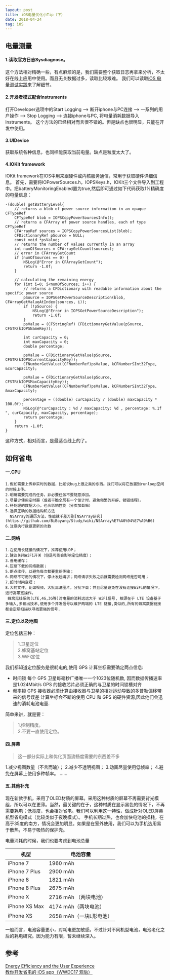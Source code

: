 ```yaml
---
layout: post
title: iOS电量优化小Tip（下）
date: 2018-04-24 
tag: iOS
---
```

## 电量测量
#### 1.读取官方日志Sysdiagnose。
这个方法相对精确一些，有点麻烦的是，我们需要整个获取日志再拿来分析，不太好在线上应用中使用。而且无关数据过多，读取比较艰难。
我们可以读取[iOS 电量测试实践](https://cloud.tencent.com/developer/article/1006222)来了解细节。
#### 2.开发者模式配合Instruments
 打开Developer选项中的Start Logging —> 断开iphone与PC连接 —> 一系列的用户操作 —> Stop Logging —> 连接iphone与PC, 将电量消耗数据导入Instruments。
 这个方法的已经相对而言很不错的。但是缺点也很明显，只能在开发中使用。
 
#### 3.UIDevice
获取系统各种信息，也同样能获取当前电量。缺点是粒度太大了。
#### 4.IOKit framework

IOKit framework在IOS中用来跟硬件或内核服务通信，常用于获取硬件详细信息。 首先，需要将IOPowerSources.h，IOPSKeys.h，IOKit三个文件导入到工程中。把batteryMonitoringEnabled置为true,然后即可通过如下代码获取1%精确度的电量信息：
```
-(double) getBatteryLevel{
    // returns a blob of power source information in an opaque CFTypeRef
    CFTypeRef blob = IOPSCopyPowerSourcesInfo();
    // returns a CFArray of power source handles, each of type CFTypeRef
    CFArrayRef sources = IOPSCopyPowerSourcesList(blob);
    CFDictionaryRef pSource = NULL;
    const void *psValue;
    // returns the number of values currently in an array
    int numOfSources = CFArrayGetCount(sources);
    // error in CFArrayGetCount
    if (numOfSources == 0) {
        NSLog(@"Error in CFArrayGetCount");
        return -1.0f;
    }

    // calculating the remaining energy
    for (int i=0; i<numOfSources; i++) {
        // returns a CFDictionary with readable information about the specific power source
        pSource = IOPSGetPowerSourceDescription(blob, CFArrayGetValueAtIndex(sources, i));
        if (!pSource) {
            NSLog(@"Error in IOPSGetPowerSourceDescription");
            return -1.0f;
        }
        psValue = (CFStringRef) CFDictionaryGetValue(pSource, CFSTR(kIOPSNameKey));

        int curCapacity = 0;
        int maxCapacity = 0;
        double percentage;

        psValue = CFDictionaryGetValue(pSource, CFSTR(kIOPSCurrentCapacityKey));
        CFNumberGetValue((CFNumberRef)psValue, kCFNumberSInt32Type, &curCapacity);

        psValue = CFDictionaryGetValue(pSource, CFSTR(kIOPSMaxCapacityKey));
        CFNumberGetValue((CFNumberRef)psValue, kCFNumberSInt32Type, &maxCapacity);

        percentage = ((double) curCapacity / (double) maxCapacity * 100.0f);
        NSLog(@"curCapacity : %d / maxCapacity: %d , percentage: %.1f ", curCapacity, maxCapacity, percentage);
        return percentage;
    }
    return -1.0f;
}
```
这种方式，相对而言，是最适合线上的了。

## 如何省电


#### 一.CPU
    1.假如需要上传非实时的数据，比如说bug上报之类的东西。我们可以将它放置到runloop空闲的时候上传。
    2.明确需要完成的任务，非必要任务不要随意添加。
    3.尽量少使用定时器（或者干脆全局有一个倒计时，避免频繁的开辟、销毁线程）。
    4.待处理的数据大小，也会影响性能（分页加载嘛）
    5.选择正确的数据结构和方法
      NSArray的遍历方法，性能就千差万别[NSArray研究](https://github.com/BiBoyang/Study/wiki/NSArray%E7%A0%94%E7%A9%B6)
    6.注意执行数据更新的次数

#### 二.网络
    1.在使用长链接的情况下，推荐使用UDP；
    2.建议关闭WiFi开关（但是可能会影响定位精度）；
    3.善用缓存；
    4.压缩下载的网络数据；
    5.断点续传，以避免每次都要重新传输；
    6.网络不可用的情况下，停止发起请求；网络请求失败之后就需要检测网络是否可用；
    7.超时时间变短；
    8.大的文件，比如视频，大批高清图片，分批下载；并且尽量避免在没有连接WiFi的情况下，进行高带宽操作。
     蜂窝无线系统(LTE,4G,3G等)对电量的消耗远远大于 WiFi信号, 根源在于 LTE 设备基于多输入,多输出技术,使用多个并发信号以维护两端的 LTE 链接,类似的,所有的蜂窝数据链接都会定期扫描以寻找更强的信号.
     
#### 三.定位以及地图
定位包括三种：
> 1.卫星定位    
> 2.蜂窝基站定位  
> 3.WiFi定位  

我们都知道定位服务是很耗电的,使用 GPS 计算坐标需要确定两点信息:

* 时间锁 每个 GPS 卫星每毫秒广播唯一一个1023位随机数, 因而数据传播速率是1.024Mbit/s GPS 的接收芯片必须正确的与卫星的时间锁槽对齐
* 频率锁 GPS 接收器必须计算由接收器与卫星的相对运动导致的多普勒偏移带来的信号误差
计算坐标会不断的使用 CPU 和 GPS 的硬件资源,因此他们会迅速的消耗电池电量.

简单来讲，就是要：
> 1.控制精度。   
> 2.不要一直使用定位。   

#### 四.屏幕
> 这一部分实际上和优化页面流畅度需要的东西差不多

1.减少视图数量（不言而喻）；
2.减少不透明视图；
3.动画尽量使用低帧率；
4.避免在屏幕上使用多种帧率。
......

#### 五.其他补充
现在新款手机，采用了OLED材质的屏幕。采用这种材质的屏幕不再需要背光模组，所以可以在更薄。当然，最关键的在于，这种材质在显示黑色的情况下，不再需要耗电；低亮度，也会相对省电。我们可以利用这一特性，做成针对OLED屏幕机型省电模式（比较类似于夜晚模式）。
手机长期过热，也会加快电池的损耗，在高于35度的南方，情况会更加明显。如果是在室外使用，我们可以为手机选用易于散热，不易于吸热的保护壳。

电量消耗的时候，我们也要考虑到电池总量


| 机型 | 电池容量 |
| --- | --- |
|iPhone 7 |1960 mAh |
|iPhone 7 Plus|2900 mAh |
|iPhone 8|1821 mAh |
|iPhone 8 Plus|2675 mAh |
|iPhone X |2716 mAh （两块电池）|
|iPhone XS Max|4174 mAh（两块电池）| 
|iPhone XS|2658 mAh（一块L形电池）|

一般而言，电池容量更小，对耗电更加敏感。不过针对不同机型电池，电池老化之后的耗电研究。因为能力有限，暂未继续深入。

## 参考
[Energy Efficiency and the User Experience](https://developer.apple.com/library/archive/documentation/Performance/Conceptual/EnergyGuide-iOS/)  
[教你开发省电的 iOS app（WWDC17 观后）](https://www.jianshu.com/p/f0dc653d04ca)




